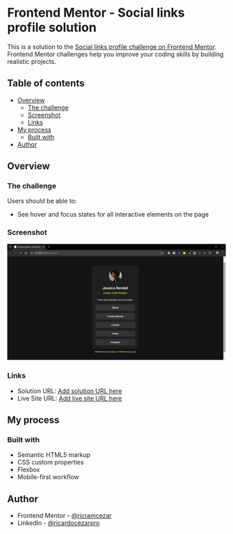 # Frontend Mentor - Social links profile solution

This is a solution to the [Social links profile challenge on Frontend Mentor](https://www.frontendmentor.io/challenges/social-links-profile-UG32l9m6dQ). Frontend Mentor challenges help you improve your coding skills by building realistic projects. 

## Table of contents

- [Overview](#overview)
  - [The challenge](#the-challenge)
  - [Screenshot](#screenshot)
  - [Links](#links)
- [My process](#my-process)
  - [Built with](#built-with)
- [Author](#author)

## Overview

### The challenge

Users should be able to:

- See hover and focus states for all interactive elements on the page

### Screenshot

![](./assets/images/social-links-screenshot.png)

### Links

- Solution URL: [Add solution URL here](https://github.com/ricramcezar/fep-social-links.git)
- Live Site URL: [Add live site URL here](https://fep-social-links.netlify.app)

## My process

### Built with

- Semantic HTML5 markup
- CSS custom properties
- Flexbox
- Mobile-first workflow

## Author

- Frontend Mentor - [@ricramcezar](https://www.frontendmentor.io/profile/ricramcezar)
- LinkedIn - [@ricardocezarpro](https://www.linkedin.com/in/ricardocezarpro)